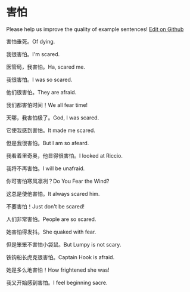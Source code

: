 # 害怕

Please help us improve the quality of example sentences! [Edit on Github](https://github.com/jiyushe/jiyu-example-sentence-source/blob/main/chinese/haipa.md)

<p><span class="chinese">害怕垂死。</span><span class="english">Of dying.</span></p>

<p><span class="chinese">我很害怕。</span><span class="english">I'm scared.</span></p>

<p><span class="chinese">医管局，我害怕。</span><span class="english">Ha, scared me.</span></p>

<p><span class="chinese">我很害怕。</span><span class="english">I was so scared.</span></p>

<p><span class="chinese">他们很害怕。</span><span class="english">They are afraid.</span></p>

<p><span class="chinese">我们都害怕时间！</span><span class="english">We all fear time!</span></p>

<p><span class="chinese">天哪，我害怕极了。</span><span class="english">God, I was scared.</span></p>

<p><span class="chinese">它使我感到害怕。</span><span class="english">It made me scared.</span></p>

<p><span class="chinese">但是我很害怕。</span><span class="english">But I am so afeard.</span></p>

<p><span class="chinese">我看着里奇奥，他显得很害怕。</span><span class="english">I looked at Riccio.</span></p>

<p><span class="chinese">我将不再害怕。</span><span class="english">I will be unafraid.</span></p>

<p><span class="chinese">你可害怕寒风凛冽？</span><span class="english">Do You Fear the Wind?</span></p>

<p><span class="chinese">这总是使他害怕。</span><span class="english">It always scared him.</span></p>

<p><span class="chinese">不要害怕！</span><span class="english">Just don't be scared!</span></p>

<p><span class="chinese">人们非常害怕。</span><span class="english">People are so scared.</span></p>

<p><span class="chinese">她害怕得发抖。</span><span class="english">She quaked with fear.</span></p>

<p><span class="chinese">但是笨笨不害怕小袋鼠。</span><span class="english">But Lumpy is not scary.</span></p>

<p><span class="chinese">铁钩船长虎克很害怕。</span><span class="english">Captain Hook is afraid.</span></p>

<p><span class="chinese">她是多么地害怕！</span><span class="english">How frightened she was!</span></p>

<p><span class="chinese">我又开始感到害怕。</span><span class="english">I feel beginning sacre.</span></p>


